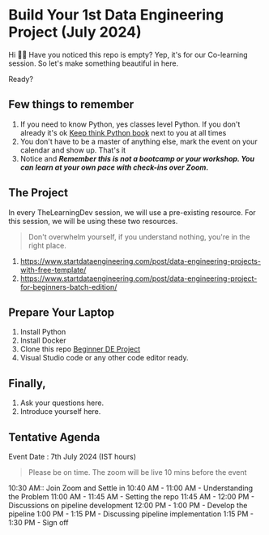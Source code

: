 # Build Your 1st Data Engineering Project (July 2024)

Hi 👋🏻 Have you noticed this repo is empty? Yep, it's for our Co-learning session. So let's make something beautiful in here.

Ready?

## Few things to remember

1. If you need to know Python, yes classes level Python. If you don't already it's ok [Keep think Python book](https://greenteapress.com/thinkpython2/thinkpython2.pdf) next to you at all times
2. You don't have to be a master of anything else, mark the event on your calendar and show up. That's it
3. Notice and ***Remember this is not a bootcamp or your workshop. You can learn at your own pace with check-ins over Zoom.***

## The Project

In every TheLearningDev session, we will use a pre-existing resource. For this session, we will be using these two resources.

> Don't overwhelm yourself, if you understand nothing, you're in the right place. 

1. https://www.startdataengineering.com/post/data-engineering-projects-with-free-template/
2. https://www.startdataengineering.com/post/data-engineering-project-for-beginners-batch-edition/

## Prepare Your Laptop

1. Install Python
2. Install Docker
3. Clone this repo [Beginner DE Project](https://github.com/josephmachado/beginner_de_project)
4. Visual Studio code or any other code editor ready.

## Finally,

1. Ask your questions here.
2. Introduce yourself here.

## Tentative Agenda

Event Date : 7th July 2024 (IST hours)
> Please be on time. The zoom will be live 10 mins before the event

10:30 AM:: Join Zoom and Settle in
10:40 AM - 11:00 AM - Understanding the Problem 
11:00 AM - 11:45 AM - Setting the repo
11:45 AM - 12:00 PM - Discussions on pipeline development
12:00 PM - 1:00 PM - Develop the pipeline
1:00 PM - 1:15 PM - Discussing pipeline implementation
1:15 PM - 1:30 PM - Sign off
